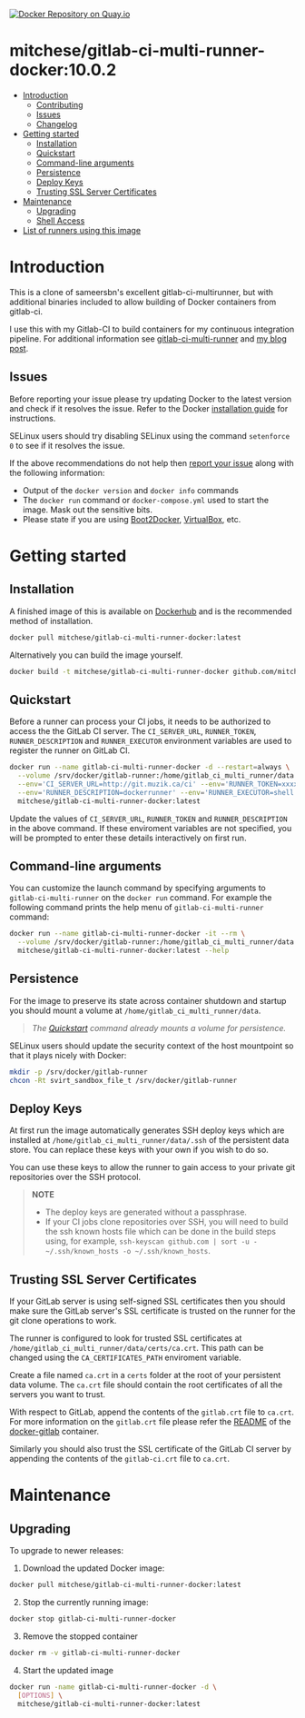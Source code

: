 
[![Docker Repository on Quay.io](https://quay.io/repository/mitchese/docker-gitlab-ci-multi-runner-docker/status "Docker Repository on Quay.io")](https://quay.io/repository/mitchese/docker-gitlab-ci-multi-runner-docker)


# mitchese/gitlab-ci-multi-runner-docker:10.0.2

- [Introduction](#introduction)
  - [Contributing](#contributing)
  - [Issues](#issues)
  - [Changelog](Changelog.md)
- [Getting started](#getting-started)
  - [Installation](#installation)
  - [Quickstart](#quickstart)
  - [Command-line arguments](#command-line-arguments)
  - [Persistence](#persistence)
  - [Deploy Keys](#deploy-keys)
  - [Trusting SSL Server Certificates](#trusting-ssl-server-certificates)
- [Maintenance](#maintenance)
  - [Upgrading](#upgrading)
  - [Shell Access](#shell-access)
- [List of runners using this image](#list-of-runners-using-this-image)

# Introduction

This is a clone of sameersbn's excellent gitlab-ci-multirunner, but with additional binaries included to allow building of Docker containers from gitlab-ci.

I use this with my Gitlab-CI to build containers for my continuous integration pipeline. For additional information see  [gitlab-ci-multi-runner](https://gitlab.com/gitlab-org/gitlab-ci-multi-runner) and [my blog post](https://www.muzik.ca/2017/05/10/building-whalesay-with-docker-and-gitlab-ci/).

## Issues

Before reporting your issue please try updating Docker to the latest version and check if it resolves the issue. Refer to the Docker [installation guide](https://docs.docker.com/installation) for instructions.

SELinux users should try disabling SELinux using the command `setenforce 0` to see if it resolves the issue.

If the above recommendations do not help then [report your issue](../../issues/new) along with the following information:

- Output of the `docker version` and `docker info` commands
- The `docker run` command or `docker-compose.yml` used to start the image. Mask out the sensitive bits.
- Please state if you are using [Boot2Docker](http://www.boot2docker.io), [VirtualBox](https://www.virtualbox.org), etc.

# Getting started

## Installation

A finished image of this is available on [Dockerhub](https://hub.docker.com/r/mitchese/docker-gitlab-ci-multi-runner-docker) and is the recommended method of installation.

```bash
docker pull mitchese/gitlab-ci-multi-runner-docker:latest
```

Alternatively you can build the image yourself.

```bash
docker build -t mitchese/gitlab-ci-multi-runner-docker github.com/mitchese/docker-gitlab-ci-multi-runner-docker
```

## Quickstart

Before a runner can process your CI jobs, it needs to be authorized to access the the GitLab CI server. The `CI_SERVER_URL`, `RUNNER_TOKEN`, `RUNNER_DESCRIPTION` and `RUNNER_EXECUTOR` environment variables are used to register the runner on GitLab CI.

```bash
docker run --name gitlab-ci-multi-runner-docker -d --restart=always \
  --volume /srv/docker/gitlab-runner:/home/gitlab_ci_multi_runner/data \
  --env='CI_SERVER_URL=http://git.muzik.ca/ci' --env='RUNNER_TOKEN=xxxxxxxxx' \
  --env='RUNNER_DESCRIPTION=dockerrunner' --env='RUNNER_EXECUTOR=shell' \
  mitchese/gitlab-ci-multi-runner-docker:latest
```
Update the values of `CI_SERVER_URL`, `RUNNER_TOKEN` and `RUNNER_DESCRIPTION` in the above command. If these enviroment variables are not specified, you will be prompted to enter these details interactively on first run.

## Command-line arguments

You can customize the launch command by specifying arguments to `gitlab-ci-multi-runner` on the `docker run` command. For example the following command prints the help menu of `gitlab-ci-multi-runner` command:

```bash
docker run --name gitlab-ci-multi-runner-docker -it --rm \
  --volume /srv/docker/gitlab-runner:/home/gitlab_ci_multi_runner/data \
  mitchese/gitlab-ci-multi-runner-docker:latest --help
```

## Persistence

For the image to preserve its state across container shutdown and startup you should mount a volume at `/home/gitlab_ci_multi_runner/data`.

> *The [Quickstart](#quickstart) command already mounts a volume for persistence.*

SELinux users should update the security context of the host mountpoint so that it plays nicely with Docker:

```bash
mkdir -p /srv/docker/gitlab-runner
chcon -Rt svirt_sandbox_file_t /srv/docker/gitlab-runner
```

## Deploy Keys

At first run the image automatically generates SSH deploy keys which are installed at `/home/gitlab_ci_multi_runner/data/.ssh` of the persistent data store. You can replace these keys with your own if you wish to do so.

You can use these keys to allow the runner to gain access to your private git repositories over the SSH protocol.

> **NOTE**
>
> - The deploy keys are generated without a passphrase.
> - If your CI jobs clone repositories over SSH, you will need to build the ssh known hosts file which can be done in the build steps using, for example, `ssh-keyscan github.com | sort -u - ~/.ssh/known_hosts -o ~/.ssh/known_hosts`.

## Trusting SSL Server Certificates

If your GitLab server is using self-signed SSL certificates then you should make sure the GitLab server's SSL certificate is trusted on the runner for the git clone operations to work.

The runner is configured to look for trusted SSL certificates at `/home/gitlab_ci_multi_runner/data/certs/ca.crt`. This path can be changed using the `CA_CERTIFICATES_PATH` enviroment variable.

Create a file named `ca.crt` in a `certs` folder at the root of your persistent data volume. The `ca.crt` file should contain the root certificates of all the servers you want to trust.

With respect to GitLab, append the contents of the `gitlab.crt` file to `ca.crt`. For more information on the `gitlab.crt` file please refer the [README](https://github.com/sameersbn/docker-gitlab/blob/master/README.md#ssl) of the [docker-gitlab](https://github.com/sameersbn/docker-gitlab) container.

Similarly you should also trust the SSL certificate of the GitLab CI server by appending the contents of the `gitlab-ci.crt` file to `ca.crt`.

# Maintenance

## Upgrading

To upgrade to newer releases:

  1. Download the updated Docker image:

  ```bash
  docker pull mitchese/gitlab-ci-multi-runner-docker:latest
  ```

  2. Stop the currently running image:

  ```bash
  docker stop gitlab-ci-multi-runner-docker
  ```

  3. Remove the stopped container

  ```bash
  docker rm -v gitlab-ci-multi-runner-docker
  ```

  4. Start the updated image

  ```bash
  docker run -name gitlab-ci-multi-runner-docker -d \
    [OPTIONS] \
    mitchese/gitlab-ci-multi-runner-docker:latest
  ```
